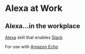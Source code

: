 # Alexa at Work
## Alexa...in the workplace

[Alexa](https://developer.amazon.com/alexa) skill that enables [Slack](https://slack.com)

For use with [Amazon Echo](https://www.amazon.com/Amazon-Echo-Bluetooth-Speaker-with-WiFi-Alexa/dp/B00X4WHP5E)

